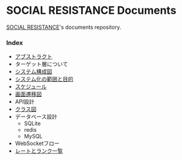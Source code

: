# SOCIAL RESISTANCE Documents

[SOCIAL RESISTANCE](https://github.com/uyupun/social-resistance)'s documents repository.

### Index

- [アブストラクト](abstract.md)
- ターゲット層について
- [システム構成図](system_architecture.md)
- [システム化の範囲と目的](project_scope.md)
- [スケジュール](schedule.md)
- [画面遷移図](screen_transition.md)
- API設計
- [クラス図](class.md)
- データベース設計
  - SQLite
  - redis
  - MySQL
- WebSocketフロー
- [レートとランク一覧](rate_and_rank.md)
